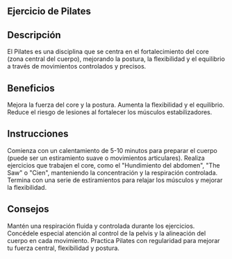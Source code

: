 ## Ejercicio de Pilates

## Descripción
El Pilates es una disciplina que se centra en el fortalecimiento del core (zona central del cuerpo), mejorando la postura, la flexibilidad y el equilibrio a través de movimientos controlados y precisos.

## Beneficios
Mejora la fuerza del core y la postura.
Aumenta la flexibilidad y el equilibrio.
Reduce el riesgo de lesiones al fortalecer los músculos estabilizadores.

## Instrucciones
Comienza con un calentamiento de 5-10 minutos para preparar el cuerpo (puede ser un estiramiento suave o movimientos articulares).
Realiza ejercicios que trabajen el core, como el "Hundimiento del abdomen", "The Saw" o "Cien", manteniendo la concentración y la respiración controlada.
Termina con una serie de estiramientos para relajar los músculos y mejorar la flexibilidad.

## Consejos
Mantén una respiración fluida y controlada durante los ejercicios.
Concédele especial atención al control de la pelvis y la alineación del cuerpo en cada movimiento.
Practica Pilates con regularidad para mejorar tu fuerza central, flexibilidad y postura.